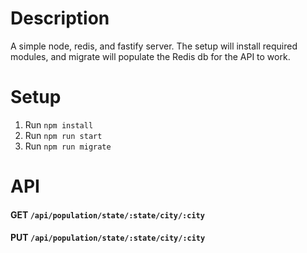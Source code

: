 # Description
A simple node, redis, and fastify server. The setup will install required modules, and migrate will populate the Redis db for the API to work.

# Setup
1. Run `npm install`
2. Run `npm run start`
3. Run `npm run migrate`

# API
#### GET `/api/population/state/:state/city/:city`

#### PUT `/api/population/state/:state/city/:city`